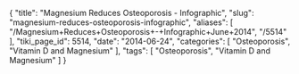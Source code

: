 {
    "title": "Magnesium Reduces Osteoporosis - Infographic",
    "slug": "magnesium-reduces-osteoporosis-infographic",
    "aliases": [
        "/Magnesium+Reduces+Osteoporosis+-+Infographic+June+2014",
        "/5514"
    ],
    "tiki_page_id": 5514,
    "date": "2014-06-24",
    "categories": [
        "Osteoporosis",
        "Vitamin D and Magnesium"
    ],
    "tags": [
        "Osteoporosis",
        "Vitamin D and Magnesium"
    ]
}